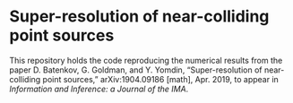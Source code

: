 # Super-resolution of near-colliding point sources
This repository holds the code reproducing the numerical results from the paper D. Batenkov, G. Goldman, and Y. Yomdin, “Super-resolution of near-colliding point sources,” arXiv:1904.09186 [math], Apr. 2019, to appear in *Information and Inference: a Journal of the IMA*.
